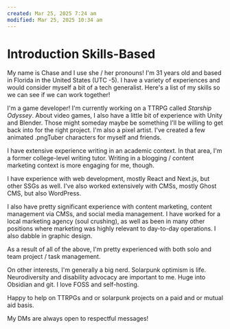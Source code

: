 ```yaml
---
created: Mar 25, 2025 7:24 am
modified: Mar 25, 2025 10:34 am
---
```


# Introduction Skills-Based

My name is Chase and I use she / her pronouns! I'm 31 years old and based in Florida in the United States (UTC -5). I have a variety of experiences and would consider myself a bit of a tech generalist. Here's a list of my skills so we can see if we can work together!

I'm a game developer! I'm currently working on a TTRPG called *Starship Odyssey*. About video games, I also have a little bit of experience with Unity and Blender. Those might someday maybe be something I'll be willing to get back into for the right project. I'm also a pixel artist. I've created a few animated .pngTuber characters for myself and friends.

I have extensive experience writing in an academic context. In that area, I'm a former college-level writing tutor. Writing in a blogging / content marketing context is more engaging for me, though.

I have experience with web development, mostly React and Next.js, but other SSGs as well. I've also worked extensively with CMSs, mostly Ghost CMS, but also WordPress.

I also have pretty significant experience with content marketing, content management via CMSs, and social media management. I have worked for a local marketing agency (soul crushing), as well as been in many other positions where marketing was highly relevant to day-to-day operations. I also dabble in graphic design.

As a result of all of the above, I'm pretty experienced with both solo and team project / task management.

On other interests, I'm generally a big nerd. Solarpunk optimism is life. Neurodiversity and disability advocacy are important to me. Huge into Obsidian and git. I love FOSS and self-hosting.

Happy to help on TTRPGs and or solarpunk projects on a paid and or mutual aid basis.

My DMs are always open to respectful messages!

